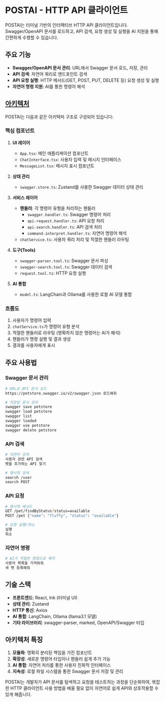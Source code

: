 # POSTAI - HTTP API 클라이언트

POSTAI는 터미널 기반의 인터랙티브 HTTP API 클라이언트입니다. Swagger/OpenAPI 문서를 로드하고, API 검색, 요청 생성 및 실행을 AI 지원을 통해 간편하게 수행할 수 있습니다.

## 주요 기능

- **Swagger/OpenAPI 문서 관리**: URL에서 Swagger 문서 로드, 저장, 관리
- **API 검색**: 자연어 쿼리로 엔드포인트 검색
- **API 요청 실행**: HTTP 메서드(GET, POST, PUT, DELETE 등) 요청 생성 및 실행
- **자연어 명령 지원**: AI를 통한 명령어 해석

## [아키텍처](./architecture.md)

POSTAI는 다음과 같은 아키텍처 구조로 구성되어 있습니다:

### 핵심 컴포넌트

1. **UI 레이어**
   - `App.tsx`: 메인 애플리케이션 컴포넌트
   - `ChatInterface.tsx`: 사용자 입력 및 메시지 인터페이스
   - `MessageList.tsx`: 메시지 표시 컴포넌트

2. **상태 관리**
   - `swagger.store.ts`: Zustand를 사용한 Swagger 데이터 상태 관리

3. **서비스 레이어**
   - **핸들러**: 각 명령어 유형을 처리하는 핸들러
     - `swagger.handler.ts`: Swagger 명령어 처리
     - `api-request.handler.ts`: API 요청 처리
     - `api-search.handler.ts`: API 검색 처리
     - `command-interpret.handler.ts`: 자연어 명령어 해석
   - `chatService.ts`: 사용자 쿼리 처리 및 적절한 핸들러 라우팅

4. **도구(Tools)**
   - `swagger-parser.tool.ts`: Swagger 문서 파싱
   - `swagger-search.tool.ts`: Swagger 데이터 검색
   - `request.tool.ts`: HTTP 요청 실행

5. **AI 통합**
   - `model.ts`: LangChain과 Ollama를 사용한 로컬 AI 모델 통합

### 흐름도

1. 사용자가 명령어 입력
2. `chatService.ts`가 명령어 유형 분석
3. 적절한 핸들러로 라우팅 (명확하지 않은 명령어는 AI가 해석)
4. 핸들러가 명령 실행 및 결과 생성
5. 결과를 사용자에게 표시

## 주요 사용법

### Swagger 문서 관리

```bash
# URL로 API 문서 로드
https://petstore.swagger.io/v2/swagger.json 로드해줘

# 저장된 문서 관리
swagger save petstore
swagger load petstore
swagger list
swagger loaded
swagger use petstore
swagger delete petstore
```

### API 검색

```bash
# 자연어 검색
사용자 관련 API 검색
펫을 추가하는 API 찾기

# 명시적 검색
search /user
search POST
```

### API 요청

```bash
# 명시적 메서드
GET /pet/findByStatus?status=available
POST /pet {"name": "fluffy", "status": "available"}

# 요청 실행/취소
실행
취소
```

### 자연어 명령

```bash
# AI가 적절한 명령으로 해석
사용자 목록을 가져와줘
새 펫 등록해줘
```

## 기술 스택

- **프론트엔드**: React, Ink (터미널 UI)
- **상태 관리**: Zustand
- **HTTP 통신**: Axios
- **AI 통합**: LangChain, Ollama (llama3.1 모델)
- **기타 라이브러리**: swagger-parser, marked, OpenAPI/Swagger 타입

## 아키텍처 특징

1. **모듈화**: 명확히 분리된 책임을 가진 컴포넌트
2. **확장성**: 새로운 명령어 타입이나 핸들러 쉽게 추가 가능
3. **AI 통합**: 자연어 처리를 통한 사용자 친화적 인터페이스
4. **지속성**: 로컬 파일 시스템을 통한 Swagger 문서 저장 및 관리

POSTAI는 개발자가 API 문서를 탐색하고 요청을 테스트하는 과정을 단순화하여, 복잡한 HTTP 클라이언트 사용 방법을 배울 필요 없이 자연어로 쉽게 API와 상호작용할 수 있게 해줍니다.
